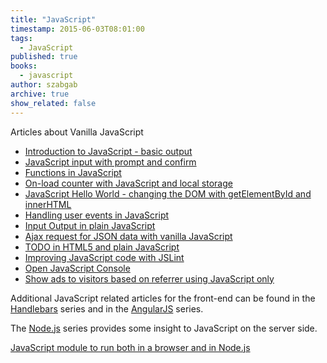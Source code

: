 ```yaml
---
title: "JavaScript"
timestamp: 2015-06-03T08:01:00
tags:
  - JavaScript
published: true
books:
  - javascript
author: szabgab
archive: true
show_related: false
---
```



Articles about Vanilla JavaScript


* [Introduction to JavaScript - basic output](/introduction-to-javascript)
* [JavaScript input with prompt and confirm](/javascript-input-with-prompt-and-confirm)
* [Functions in JavaScript](/functions-in-javascript)
* [On-load counter with JavaScript and local storage](/on-load-counter-with-javascript-and-local-storage)
* [JavaScript Hello World - changing the DOM with getElementById and innerHTML](/javascript-hello-world-change-the-dom)
* [Handling user events in JavaScript](/handling-events-in-javascript)
* [Input Output in plain JavaScript](/input-output-in-plain-javascript)
* [Ajax request for JSON data with vanilla JavaScript](/ajax-request-for-json-data)
* [TODO in HTML5 and plain JavaScript](/todo-in-html-and-javascript)
* [Improving JavaScript code with JSLint](/improving-javascript-code-with-jslint)
* [Open JavaScript Console](/open-javascript-console)
* [Show ads to visitors based on referrer using JavaScript only](/show-ads-to-visitors-based-on-referrer)
<!--
* <a href=""></a>
-->

Additional JavaScript related articles for the front-end can be found in the [Handlebars](/handlebars) series
and in the [AngularJS](/angularjs) series.

The [Node.js](/nodejs) series provides some insight to JavaScript on the server side.


[JavaScript module to run both in a browser and in Node.js](/javascript-module-to-run-in-browser-and-in-node)

